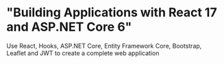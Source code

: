 # "Building Applications with React 17 and ASP.NET Core 6"

Use React, Hooks, ASP.NET Core, Entity Framework Core, Bootstrap, Leaflet and JWT to create a complete web application


